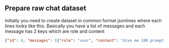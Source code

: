 ## Prepare raw chat dataset

Initially you need to create dataset in common format jsonlines where each lines looks like this. Basically you have a list of messages and each message has 2 keys which are role and content

```json
{"id": 0, "messages": [{"role": "user", "content": "Give me 100 prompt parameters that I can specify that will influence your output, e.g. voice, tone, register, style, audience etc."}, {"role": "assistant", "content": "Sure, here are 100 prompt parameters that you can specify to influence my output:\n\n1. Voice (e.g., male or female)\n2. Tone (e.g., serious, sarcastic, humorous, etc.)"}, {"role": "user", "content": "Continue"}, {"role": "assistant", "content": "3. Timing (e.g., pacing, pauses, etc.)\n4. Emphasis (e.g., stress, intonation, etc.)"}]}
```
